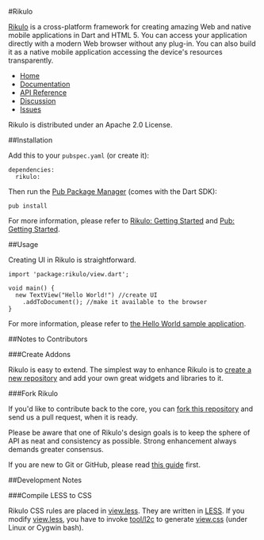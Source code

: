 #Rikulo

[Rikulo](http://rikulo.org) is a cross-platform framework for creating amazing Web and native mobile applications
in Dart and HTML 5. You can access your application directly with a modern Web browser without
any plug-in. You can also build it as a native mobile application accessing the device's resources transparently.

* [Home](http://rikulo.org)
* [Documentation](http://docs.rikulo.org)
* [API Reference](http://api.rikulo.org)
* [Discussion](http://stackoverflow.com/questions/tagged/rikulo)
* [Issues](https://github.com/rikulo/rikulo/issues)

Rikulo is distributed under an Apache 2.0 License.

##Installation

Add this to your `pubspec.yaml` (or create it):

    dependencies:
      rikulo:

Then run the [Pub Package Manager](http://www.dartlang.org/docs/pub-package-manager/) (comes with the Dart SDK):

    pub install

For more information, please refer to [Rikulo: Getting Started](http://docs.rikulo.org/rikulo/latest/Getting_Started/) and [Pub: Getting Started](http://www.dartlang.org/docs/pub-package-manager/).

##Usage

Creating UI in Rikulo is straightforward.

    import 'package:rikulo/view.dart';

    void main() {
      new TextView("Hello World!") //create UI
        .addToDocument(); //make it available to the browser
    }

For more information, please refer to [the Hello World sample application](http://docs.rikulo.org/rikulo/latest/Getting_Started/Hello_World.html).

##Notes to Contributors

###Create Addons

Rikulo is easy to extend. The simplest way to enhance Rikulo is to [create a new repository](https://help.github.com/articles/create-a-repo) and add your own great widgets and libraries to it.

###Fork Rikulo

If you'd like to contribute back to the core, you can [fork this repository](https://help.github.com/articles/fork-a-repo) and send us a pull request, when it is ready.

Please be aware that one of Rikulo's design goals is to keep the sphere of API as neat and consistency as possible. Strong enhancement always demands greater consensus.

If you are new to Git or GitHub, please read [this guide](https://help.github.com/) first.

##Development Notes

###Compile LESS to CSS

Rikulo CSS rules are placed in [view.less](https://github.com/rikulo/rikulo/blob/master/lib/resource/css/view.less). They are written in [LESS](http://lesscss.org/). If you modify [view.less](https://github.com/rikulo/rikulo/blob/master/lib/resource/css/view.less), you have to invoke [tool/l2c](https://github.com/rikulo/rikulo/blob/master/tool/l2c) to generate [view.css](https://github.com/rikulo/rikulo/blob/master/lib/resource/css/view.css) (under Linux or Cygwin bash).
